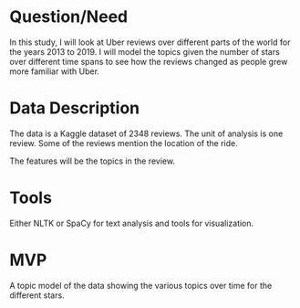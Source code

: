 # Question/Need

In this study, I will look at Uber reviews over different parts of the world for the years 2013 to 2019. I will model the topics given the number of stars over different time spans to see how the reviews changed as people grew more familiar with Uber. 
# Data Description
The data is a Kaggle dataset of 2348 reviews. The unit of analysis is one review. Some of the reviews mention the location of the ride. 

The features will be the topics in the review.

# Tools
Either NLTK or SpaCy for text analysis and tools for visualization. 

# MVP
A topic model of the data showing the various topics over time for the different stars. 
